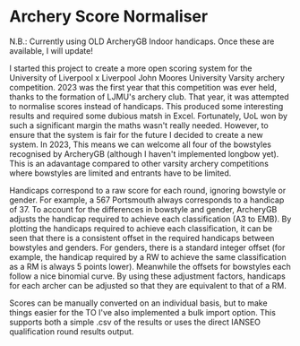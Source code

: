 # Archery Score Normaliser

N.B.: Currently using OLD ArcheryGB Indoor handicaps. Once these are available, I will update!

I started this project to create a more open scoring system for the University of Liverpool x Liverpool John Moores University Varsity archery competition. 2023 was the first year that this competition was ever held, thanks to the formation of LJMU's archery club. That year, it was attempted to normalise scores instead of handicaps. This produced some interesting results and required some dubious matsh in Excel. Fortunately, UoL won by such a significant margin the maths wasn't really needed. However, to ensure that the system is fair for the future I decided to create a new system. In 2023, This means we can welcome all four of the bowstyles recognised by ArcheryGB (although I haven't implemented longbow yet). This is an adavantage compared to other varsity archery competitions where bowstyles are limited and entrants have to be limited.

Handicaps correspond to a raw score for each round, ignoring bowstyle or gender. For example, a 567 Portsmouth always corresponds to a handicap of 37. To account for the differences in bowstyle and gender, ArcheryGB adjusts the handicap required to achieve each classification (A3 to EMB). By plotting the handicaps required to achieve each classification, it can be seen that there is a consistent offset in the required handicaps between bowstyles and genders. For genders, there is a standard integer offset (for example, the handicap required by a RW to achieve the same classification as a RM is always 5 points lower). Meanwhile the offsets for bowstyles each follow a nice binomial curve. By using these adjustment factors, handicaps for each archer can be adjusted so that they are equivalent to that of a RM.

Scores can be manually converted on an individual basis, but to make things easier for the TO I've also implemented a bulk import option. This supports both a simple .csv of the results or uses the direct IANSEO qualification round results output.

